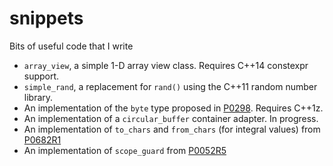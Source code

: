 # snippets
Bits of useful code that I write

* `array_view`, a simple 1-D array view class. Requires C++14 constexpr support.
* `simple_rand`, a replacement for `rand()` using the C++11 random number library.
* An implementation of the `byte` type proposed in [P0298](http://wg21.link/P0298). Requires C++1z.
* An implementation of a `circular_buffer` container adapter. In progress.
* An implementation of `to_chars` and `from_chars` (for integral values) from [P0682R1](http://wg21.link/P0682R1)
* An implementation of `scope_guard` from [P0052R5](https://wg21.link/P0052)

